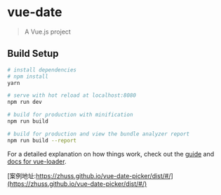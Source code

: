 # vue-date

> A Vue.js project

## Build Setup

``` bash
# install dependencies
# npm install
yarn

# serve with hot reload at localhost:8080
npm run dev

# build for production with minification
npm run build

# build for production and view the bundle analyzer report
npm run build --report
```

For a detailed explanation on how things work, check out the [guide](http://vuejs-templates.github.io/webpack/) and [docs for vue-loader](http://vuejs.github.io/vue-loader).

[案例地址:https://zhuss.github.io/vue-date-picker/dist/#/](https://zhuss.github.io/vue-date-picker/dist/#/)

